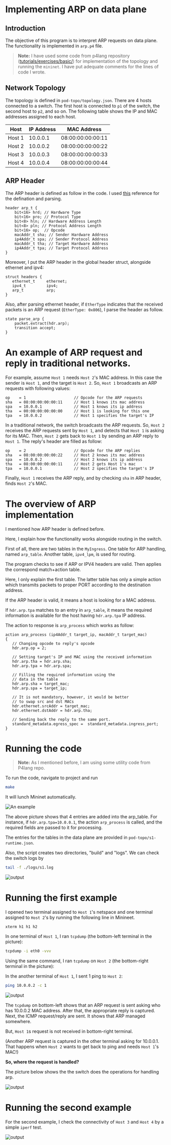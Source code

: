 # Implementing ARP on data plane

## Introduction

The objective of this program is to interpret ARP requests on data plane. The functionality is implemented in `arp.p4` file.

> **Note:** I have used some code from p4lang repository ([tutorials/exercises/basic/](https://github.com/p4lang/tutorials/tree/master/exercises/basic)) for implementation of the topology and running the `mininet`. I have put adequate comments for the lines of code I wrote.



## Network Topology
The topology is defined in `pod-topo/topology.json`. There are 4 hosts connected to a switch. The first host is connected to `p1` of the switch, the second host to `p2`, and so on. The following table shows the IP and MAC addresses assigned to each host.

| Host            | IP Address      | MAC Address     |
| --------------  | -------------   | -------------   | 
| Host 1          | 10.0.0.1        | 08:00:00:00:00:11|
| Host 2          | 10.0.0.2        | 08:00:00:00:00:22|
| Host 3          | 10.0.0.3        | 08:00:00:00:00:33|
| Host 4          | 10.0.0.4        | 08:00:00:00:00:44|



## ARP Header

The ARP header is defined as follow in the code.
I used [this](https://forum.p4.org/t/how-define-the-arp-header-in-the-p4-program/584/3) reference for the defination and parsing.
```
header arp_t {
    bit<16> hrd; // Hardware Type
    bit<16> pro; // Protocol Type
    bit<8> hln; // Hardware Address Length
    bit<8> pln; // Protocol Address Length
    bit<16> op;  // Opcode
    macAddr_t sha; // Sender Hardware Address
    ip4Addr_t spa; // Sender Protocol Address
    macAddr_t tha; // Target Hardware Address
    ip4Addr_t tpa; // Target Protocol Address
}
```

Moreover, I put the ARP header in the global header struct, alongside ethernet and ipv4:
```
struct headers {
   ethernet_t     ethernet;
   ipv4_t         ipv4;
   arp_t          arp;
}
```

Also, after parsing ethernet header, if ``EtherType`` indicates that the received packets is an ARP request (`EtherType: 0x806`), I parse the header as follow.
```
state parse_arp {
    packet.extract(hdr.arp);
    transition accept;
}
```



# An example of ARP request and reply in traditional networks.

For example, assume `Host 1` needs `Host 2`'s MAC address. In this case the sender is `Host 1`, and the target is `Host 2`.
So, `Host 1` broadcasts an ARP requests with following values:
```
op    = 1                     // Opcode for the ARP requests
sha   = 08:00:00:00:00:11     // Host 1 knows its mac address
spa   = 10.0.0.1              // Host 1 knows its ip address
tha   = 00:00:00:00:00:00     // Host 1 is looking for this one
tpa   = 10.0.0.2              // Host 1 specifies the target's IP
```

In a traditional network, the switch broadcasts the ARP requests. So, `Host 2` receives the ARP requests sent by `Host 1`, and detects that `Host 1` is asking for its MAC. Then, `Host 2` gets back to `Host 1` by sending an ARP reply to `Host 1`. The reply's header are filled as follow:
```
op    = 2                     // Opcode for the ARP replies
sha   = 08:00:00:00:00:22     // Host 2 knows its mac address
spa   = 10.0.0.2              // Host 2 knows its ip address
tha   = 08:00:00:00:00:11     // Host 2 gets Host 1's mac 
tpa   = 10.0.0.1              // Host 2 specifies the target's IP
```

Finally, `Host 1` receives the ARP reply, and by checking `sha` in ARP header, finds `Host 2`'s MAC.


# The overview of ARP implementation
I mentioned how ARP header is defined before.

Here, I explain how the functionality works alongside routing in the switch.

First of all, there are two tables in the `MyIngress`. One table for ARP handling, named `arp_table`. Another table, `ipv4_lpm`, is used for routing.

The program checks to see if ARP or IPV4 headers are valid. Then applies the correspond match+action table. 

Here, I only explain the first table. The latter table has only a simple action which transmits packets to proper PORT according to the destination address.

If the ARP header is valid, it means a host is looking for a MAC address.

If `hdr.arp.tpa` matches to an entry in `arp_table`, it means the required information is available for the host having `hdr.arp.tpa` IP address.

The action to response is `arp_process` which works as follow:
```
action arp_process (ip4Addr_t target_ip, macAddr_t target_mac)
{
   // Changing opcode to reply's opcode
   hdr.arp.op = 2;

   // Setting target's IP and MAC using the received information
   hdr.arp.tha = hdr.arp.sha;
   hdr.arp.tpa = hdr.arp.spa;

   // Filling the required information using the
   // data in the table
   hdr.arp.sha = target_mac;
   hdr.arp.spa = target_ip;

   // It is not mandatory, however, it would be better
   // to swap src and dst MACs 
   hdr.ethernet.srcAddr = target_mac;
   hdr.ethernet.dstAddr = hdr.arp.tha;

   // Sending back the reply to the same port.
   standard_metadata.egress_spec =  standard_metadata.ingress_port;
}
```

# Running the code

>**Note:** As I mentioned before, I am using some utility code from P4lang repo.

To run the code, navigate to project and run
```bash
make
```

It will lunch Mininet automatically.

![An example](./screenshot/1.png)



The above picture shows that 4 entries are added into the arp_table.
For instance, if `hdr.arp.tpa=10.0.0.1`, the action `arp_process` is called, and the required fields are passed to it for processing. 

The entries for the tables in the data plane are provided in `pod-topo/s1-runtime.json`. 


Also, the script creates two directories, "build" and "logs". We can check the switch logs by
```bash
tail -f ./logs/s1.log
```
![output](./screenshot/2.png)




# Running the first example
I opened two terminal assigned to `Host 1`'s netspace and one terminal assigned to `Host 2`'s by running the following line in Minineet.
```
xterm h1 h1 h2
```

In one terminal of `Host 1`, I ran `tcpdump` (the bottom-left terminal in the picture):
```bash
tcpdump -i eth0 -vvv
```

Using the same command, I ran `tcpdump` on `Host 2` (the bottom-right terminal in the picture):


In the another terminal of `Host 1`, I sent 1 ping to `Host 2`:
```bash
ping 10.0.0.2 -c 1
```
![output](./screenshot/5.png)


The `tcpdump` on  bottom-left shows that an ARP request is sent asking who has 10.0.0.2 MAC address. After that, the appropriate reply is captured. Next, the ICMP request/reply are sent. It shows that ARP managed somewhere. 

But, `Host 1`s request is not received in bottom-right terminal. 

(Another ARP request is captured in the other terminal asking for 10.0.0.1. That happens when `Host 2` wants to get back to ping and needs `Host 1`'s MAC!)

**So, where the request is handled?**

The picture below shows the the switch does the operations for handling arp.

![output](./screenshot/4.png)


# Running the second example

For the second example, I check the connectivity of `Host 3` and `Host 4` by a simple `iperf` test.

![output](./screenshot/6.png)